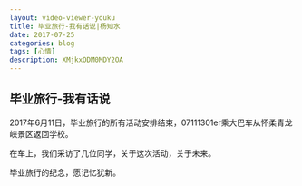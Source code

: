 ```yaml
---
layout: video-viewer-youku
title: 毕业旅行-我有话说|杨知水
date: 2017-07-25
categories: blog
tags: [心情]
description: XMjkxODM0MDY2OA
---
```


## 毕业旅行-我有话说

2017年6月11日，毕业旅行的所有活动安排结束，07111301er乘大巴车从怀柔青龙峡景区返回学校。

在车上，我们采访了几位同学，关于这次活动，关于未来。

毕业旅行的纪念，愿记忆犹新。